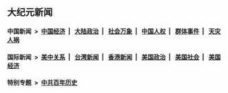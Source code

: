 ## 大纪元新闻

#### 中国新闻 &nbsp;>&nbsp; [中国经济](indexes/ncid283/README.md?08060845) &nbsp;| &nbsp; [大陆政治](indexes/ncid277/README.md?08060845) &nbsp;| &nbsp; [社会万象](indexes/ncid282/README.md?08060845) &nbsp;| &nbsp; [中国人权](indexes/ncid278/README.md?08060845) &nbsp;| &nbsp; [群体事件](indexes/ncid279/README.md?08060845) &nbsp;| &nbsp; [天灾人祸](indexes/ncid280/README.md?08060845)

#### 国际新闻 &nbsp;>&nbsp; [美中关系](indexes/nf1412576/README.md?08060845) &nbsp;| &nbsp; [台湾新闻](indexes/ncid1349361/README.md?08060845) &nbsp;| &nbsp; [香港新闻](indexes/ncid1349362/README.md?08060845) &nbsp;| &nbsp; [美国政治](indexes/ncid1078159/README.md?08060845) &nbsp;| &nbsp; [美国社会](indexes/ncid1078160/README.md?08060845) &nbsp;| &nbsp; [美国经济](indexes/ncid1078158/README.md?08060845)

#### 特别专题 &nbsp;>&nbsp; [中共百年历史](https://github.com/easy2view/epoch-special/blob/master/README.md?08060845)  
